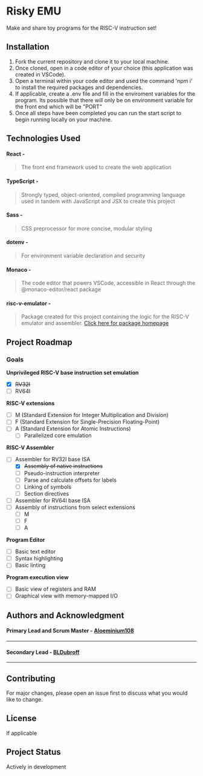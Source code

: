 # Risky EMU

Make and share toy programs for the RISC-V instruction set!

## Installation

1. Fork the current repository and clone it to your local machine.
2. Once cloned, open in a code editor of your choice (this application was created in VSCode).
3. Open a terminal within your code editor and used the command 'npm i' to install the required packages and dependencies.
4. If applicable, create a .env file and fill in the enviroment variables for the program. Its possible that there will only be on environment variable for the front end which will be "PORT"
5. Once all steps have been completed you can run the start script to begin running locally on your machine.

## Technologies Used

#### **React** - 
> The front end framework used to create the web application
#### **TypeScript** - 
> Strongly typed, object-oriented, complied programming language used in tandem with JavaScript and JSX to create this project
#### **Sass** -
> CSS preprocessor for more concise, modular styling
#### **dotenv** - 
> For environment variable declaration and security
#### **Monaco** - 
> The code editor that powers VSCode, accessible in React through the @monaco-editor/react package
#### **risc-v-emulator** -
> Package created for this project containing the logic for the RISC-V emulator and assembler. [Click here for package homepage](https://github.com/Aloeminium108/risc-v-emulator)

## Project Roadmap

### Goals

**Unprivileged RISC-V base instruction set emulation**
- [x] ~~RV32I~~
- [ ] RV64I

**RISC-V extensions**
- [ ] M (Standard Extension for Integer Multiplication and Division)
- [ ] F (Standard Extension for Single-Precision Floating-Point)
- [ ] A (Standard Extension for Atomic Instructions)
  - [ ] Parallelized core emulation

**RISC-V Assembler**
- [ ] Assembler for RV32I base ISA
  - [x] ~~Assembly of native instructions~~
  - [ ] Pseudo-instruction interpreter
  - [ ] Parse and calculate offsets for labels
  - [ ] Linking of symbols
  - [ ] Section directives
- [ ] Assembler for RV64I base ISA
- [ ] Assembly of instructions from select extensions
  - [ ] M
  - [ ] F
  - [ ] A

**Program Editor**
- [ ] Basic text editor
- [ ] Syntax highlighting
- [ ] Basic linting

**Program execution view**
- [ ] Basic view of registers and RAM
- [ ] Graphical view with memory-mapped I/O
 
## Authors and Acknowledgment

#### Primary Lead and Scrum Master - [Aloeminium108](https://github.com/Aloeminium108)
---
#### Secondary Lead - [BLDubroff](https://github.com/BLDubroff)
---

## Contributing

For major changes, please open an issue first to discuss what you would like to change.

## License

If applicable

## Project Status

Actively in development

